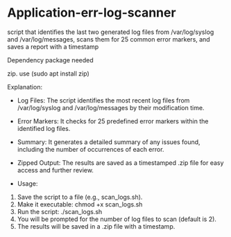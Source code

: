 # Application-err-log-scanner

script that identifies the last two generated log files from /var/log/syslog and /var/log/messages, scans them for 25 common error markers, and saves a report with a timestamp

Dependency package needed

zip. use (sudo apt install zip)


Explanation:

* Log Files: The script identifies the most recent log files from /var/log/syslog and /var/log/messages by their modification time.

* Error Markers: It checks for 25 predefined error markers within the identified log files.

* Summary: It generates a detailed summary of any issues found, including the number of occurrences of each error.

* Zipped Output: The results are saved as a timestamped .zip file for easy access and further review.


* Usage:

1. Save the script to a file (e.g., scan_logs.sh).
2. Make it executable: chmod +x scan_logs.sh
3. Run the script: ./scan_logs.sh
4. You will be prompted for the number of log files to scan (default is 2).
5. The results will be saved in a .zip file with a timestamp.

